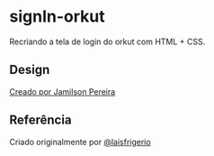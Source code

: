 # signIn-orkut
Recriando a tela de login do orkut com HTML + CSS.
## Design
[Creado por Jamilson Pereira](https://www.linkedin.com/in/jamilson-ferreira-509b5a1b5/)
## Referência
Criado originalmente por [@laisfrigerio](https://github.com/laisfrigerio)

